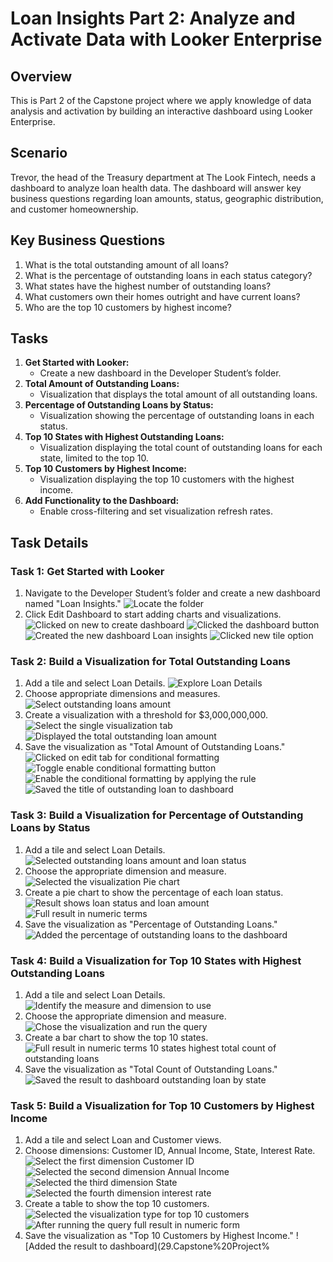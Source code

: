 # Loan Insights Part 2: Analyze and Activate Data with Looker Enterprise

## Overview
This is Part 2 of the Capstone project where we apply knowledge of data analysis and activation by building an interactive dashboard using Looker Enterprise.

## Scenario
Trevor, the head of the Treasury department at The Look Fintech, needs a dashboard to analyze loan health data. The dashboard will answer key business questions regarding loan amounts, status, geographic distribution, and customer homeownership.

## Key Business Questions
1. What is the total outstanding amount of all loans?
2. What is the percentage of outstanding loans in each status category?
3. What states have the highest number of outstanding loans?
4. What customers own their homes outright and have current loans?
5. Who are the top 10 customers by highest income?

## Tasks
1. **Get Started with Looker:**
   - Create a new dashboard in the Developer Student’s folder.
2. **Total Amount of Outstanding Loans:**
   - Visualization that displays the total amount of all outstanding loans.
3. **Percentage of Outstanding Loans by Status:**
   - Visualization showing the percentage of outstanding loans in each status.
4. **Top 10 States with Highest Outstanding Loans:**
   - Visualization displaying the total count of outstanding loans for each state, limited to the top 10.
5. **Top 10 Customers by Highest Income:**
   - Visualization displaying the top 10 customers with the highest income.
6. **Add Functionality to the Dashboard:**
   - Enable cross-filtering and set visualization refresh rates.

## Task Details

### Task 1: Get Started with Looker
1. Navigate to the Developer Student’s folder and create a new dashboard named "Loan Insights."
   ![Locate the folder](1.Capstone%20Project%20part%202.%20Task%201%20Locate%20the%20folder.jpg)
2. Click Edit Dashboard to start adding charts and visualizations.
   ![Clicked on new to create dashboard](2.Capstone%20Project%20part%202.%20Task%201%20Clicked%20on%20new%20to%20create%20dashboard.jpg)
   ![Clicked the dashboard button](3.Capstone%20Project%20part%202.%20Task%201%20Clicked%20the%20dashboard%20button.jpg)
   ![Created the new dashboard Loan insights](4.Capstone%20Project%20part%202.%20Task%201%20Created%20the%20new%20dashboard%20Loan%20insights.jpg)
   ![Clicked new tile option](5.Capstone%20Project%20part%202.%20Task%201%20Clicked%20new%20tile%20option.jpg)

### Task 2: Build a Visualization for Total Outstanding Loans
1. Add a tile and select Loan Details.
   ![Explore Loan Details](6.Capstone%20Project%20part%202.%20Task%202%20Explore%20Loan%20Details.jpg)
2. Choose appropriate dimensions and measures.
   ![Select outstanding loans amount](7.Capstone%20Project%20part%202.%20Task%202%20Select%20outstanding%20loans%20amount.jpg)
3. Create a visualization with a threshold for $3,000,000,000.
   ![Select the single visualization tab](8.Capstone%20Project%20part%202.%20Task%202%20Select%20the%20single%20visualization%20tab.jpg)
   ![Displayed the total outstanding loan amount](9.Capstone%20Project%20part%202.%20Task%202%20Displayed%20the%20total%20outstanding%20loan%20amount..jpg)
4. Save the visualization as "Total Amount of Outstanding Loans."
   ![Clicked on edit tab for conditional formatting](10.Capstone%20Project%20part%202.%20Task%202%20Clicked%20on%20edit%20tab%20for%20conditional%20formatting.jpg)
   ![Toggle enable conditional formatting button](11.Capstone%20Project%20part%202.%20Task%202%20Toggle%20enable%20conditional%20formatting%20button.jpg)
   ![Enable the conditional formatting by applying the rule](12.Capstone%20Project%20part%202.%20Task%202%20Enable%20the%20conditional%20formatting%20by%20applying%20the%20rule.jpg)
   ![Saved the title of outstanding loan to dashboard](13.Capstone%20Project%20part%202.%20Task%202%20Saved%20the%20title%20of%20outstanding%20loan%20to%20dashboard.jpg)

### Task 3: Build a Visualization for Percentage of Outstanding Loans by Status
1. Add a tile and select Loan Details.
   ![Selected outstanding loans amount and loan status](14.Capstone%20Project%20part%202.%20Task%203%20selected%20outstanding%20loans%20amount%20and%20loan%20status.jpg)
2. Choose the appropriate dimension and measure.
   ![Selected the visualization Pie chart](15.Capstone%20Project%20part%202.%20Task%203%20selected%20the%20visualization%20Pie%20chart.jpg)
3. Create a pie chart to show the percentage of each loan status.
   ![Result shows loan status and loan amount](16.Capstone%20Project%20part%202.%20Task%203%20result%20shows%20loan%20status%20and%20loan%20amount.jpg)
   ![Full result in numeric terms](17.Capstone%20Project%20part%202.%20Task%203%20Full%20result%20in%20numeric%20terms.jpg)
4. Save the visualization as "Percentage of Outstanding Loans."
   ![Added the percentage of outstanding loans to the dashboard](18.Capstone%20Project%20part%202.%20Task%203%20added%20the%20percentage%20of%20outstanding%20loans%20to%20the%20dashboard.jpg)

### Task 4: Build a Visualization for Top 10 States with Highest Outstanding Loans
1. Add a tile and select Loan Details.
   ![Identify the measure and dimension to use](19.Capstone%20Project%20part%202.%20Task%204%20identify%20the%20measure%20and%20dimension%20to%20use..jpg)
2. Choose the appropriate dimension and measure.
   ![Chose the visualization and run the query](20.Capstone%20Project%20part%202.%20Task%204%20Chose%20the%20visualization%20and%20run%20the%20query.jpg)
3. Create a bar chart to show the top 10 states.
   ![Full result in numeric terms 10 states highest total count of outstanding loans](21.Capstone%20Project%20part%202.%20Task%204%20Full%20result%20in%20numeric%20terms%2010%20states%20highest%20total%20count%20of%20outstanding%20loans.jpg)
4. Save the visualization as "Total Count of Outstanding Loans."
   ![Saved the result to dashboard outstanding loan by state](22.Capstone%20Project%20part%202.%20Task%204%20Saved%20the%20result%20to%20dashboard%20outstanding%20loan%20by%20state.jpg)

### Task 5: Build a Visualization for Top 10 Customers by Highest Income
1. Add a tile and select Loan and Customer views.
2. Choose dimensions: Customer ID, Annual Income, State, Interest Rate.
   ![Select the first dimension Customer ID](23.Capstone%20Project%20part%202.%20Task%205%20select%20the%20first%20dimension%20Customer%20ID.jpg)
   ![Selected the second dimension Annual Income](24.Capstone%20Project%20part%202.%20Task%205%20selected%20the%20second%20dimension%20Annual%20Income.jpg)
   ![Selected the third dimension State](25.Capstone%20Project%20part%202.%20Task%205%20selected%20the%20third%20dimension%20State.jpg)
   ![Selected the fourth dimension interest rate](26.Capstone%20Project%20part%202.%20Task%205%20selected%20the%20fourth%20dimension%20interest%20rate%20jpg.jpg)
3. Create a table to show the top 10 customers.
   ![Selected the visualization type for top 10 customers](27.Capstone%20Project%20part%202.%20Task%205%20selected%20the%20visualization%20type%20for%20top%2010%20customers.jpg)
   ![After running the query full result in numeric form](28.Capstone%20Project%20part%202.%20Task%205%20after%20running%20the%20query%20full%20result%20in%20numeric%20form.jpg)
4. Save the visualization as "Top 10 Customers by Highest Income."
   ![Added the result to dashboard](29.Capstone%20Project%
